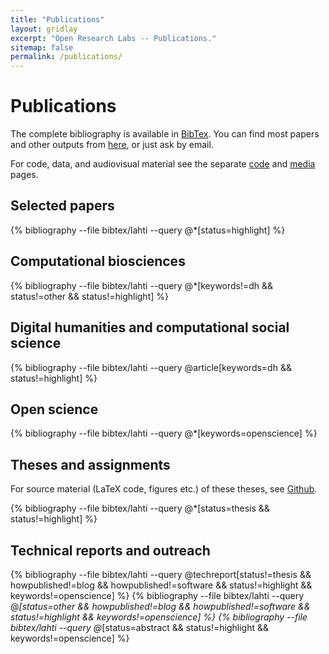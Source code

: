 ```yaml
---
title: "Publications"
layout: gridlay
excerpt: "Open Research Labs -- Publications."
sitemap: false
permalink: /publications/
---
```



Publications
============

The complete bibliography is available in [BibTex](https://github.com/openresearchlabs/openresearchlabs.github.io/blob/build/publications/bibtex/lahti.bib). You can find most papers and other outputs from [here](https://github.com/openresearchlabs/openresearchlabs.github.io/tree/master/publications), or just ask by email.

For code, data, and audiovisual material see the separate [code](../code/) and [media](../media/) pages.


<!-- This is for altmetrics padges from http://www.altmetric.com/-->

<script type='text/javascript' src='https://d1bxh8uas1mnw7.cloudfront.net/assets/embed.js'></script>


## Selected papers

{% bibliography --file bibtex/lahti --query @*[status=highlight] %}


## Computational biosciences

{% bibliography --file bibtex/lahti --query @*[keywords!=dh && status!=other && status!=highlight] %}


## Digital humanities and computational social science

{% bibliography --file bibtex/lahti  --query @article[keywords=dh && status!=highlight] %}


## Open science

{% bibliography --file bibtex/lahti  --query @*[keywords=openscience] %}


## Theses and assignments

For source material (LaTeX code, figures etc.) of these theses, see [Github](https://github.com/antagomir/thesis).

{% bibliography --file bibtex/lahti  --query @*[status=thesis && status!=highlight] %}


## Technical reports and outreach

<!--{% bibliography --file bibtex/lahti  --query @misc[status!=poster && status!=abstract && status!=thesis && howpublished!=blog && howpublished!=software] %}-->
{% bibliography --file bibtex/lahti  --query @techreport[status!=thesis && howpublished!=blog && howpublished!=software && status!=highlight && keywords!=openscience] %}
{% bibliography --file bibtex/lahti  --query @*[status=other && howpublished!=blog && howpublished!=software && status!=highlight && keywords!=openscience] %}
{% bibliography --file bibtex/lahti  --query @*[status=abstract && status!=highlight && keywords!=openscience] %}




<!--The material is presented to ensure timely dissemination of scholarly and technical work. While I aim to grant CC or other open source/copyleft licenses for the content wherever possible, kindly note that copyright in the external links and all rights therein are retained by authors or by other copyright holders.-->

